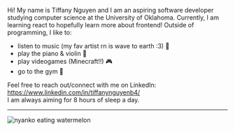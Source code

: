 Hi! My name is Tiffany Nguyen and I am an aspiring software developer studying computer science at the University of Oklahoma. Currently, I am learning react to hopefully learn more about frontend! 
Outside of programming, I like to: 
  - listen to music (my fav artist rn is wave to earth :3) 🎵
  - play the piano & violin 🎻
  - play videogames (Minecraft!!) 🎮
  - go to the gym 💪

Feel free to reach out/connect with me on LinkedIn: https://www.linkedin.com/in/tiffanynguyenb4/ \
I am always aiming for 8 hours of sleep a day. 

***
  
![nyanko eating watermelon](https://github.com/tiffanybnguyen/tiffanybnguyen/assets/143210641/375f353a-88fe-4c50-9cfe-4ba03a7e7e83)
